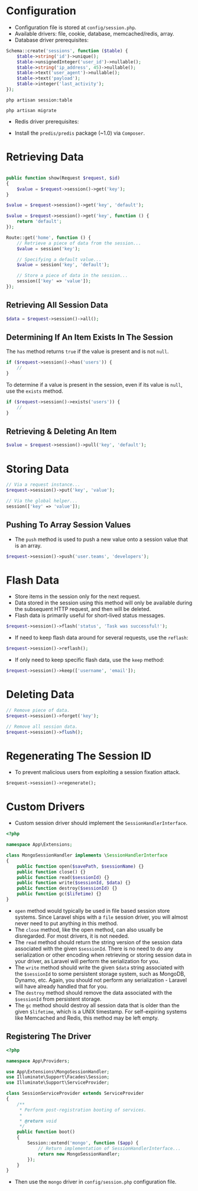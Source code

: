 # Configuration

* Configuration file is stored at `config/session.php`.
* Available drivers: file, cookie, database, memcached/redis, array.
* Database driver prerequisites:

```php
Schema::create('sessions', function ($table) {
    $table->string('id')->unique();
    $table->unsignedInteger('user_id')->nullable();
    $table->string('ip_address', 45)->nullable();
    $table->text('user_agent')->nullable();
    $table->text('payload');
    $table->integer('last_activity');
});
```

```
php artisan session:table

php artisan migrate
```

* Redis driver prerequisites:

* Install the `predis/predis` package (~1.0) via `Composer`.
    
# Retrieving Data

```php

public function show(Request $request, $id)
{
    $value = $request->session()->get('key');
}
```

```php
$value = $request->session()->get('key', 'default');

$value = $request->session()->get('key', function () {
    return 'default';
});
```

```php
Route::get('home', function () {
    // Retrieve a piece of data from the session...
    $value = session('key');

    // Specifying a default value...
    $value = session('key', 'default');

    // Store a piece of data in the session...
    session(['key' => 'value']);
});
```

## Retrieving All Session Data

```php
$data = $request->session()->all();
```

## Determining If An Item Exists In The Session

The `has` method returns `true` if the value is present and is not `null`.

```php
if ($request->session()->has('users')) {
    //
}
```

To determine if a value is present in the session, even if its value is `null`, use the  `exists` method. 

```php
if ($request->session()->exists('users')) {
    //
}
```

## Retrieving & Deleting An Item

```php
$value = $request->session()->pull('key', 'default');
```

# Storing Data

```php
// Via a request instance...
$request->session()->put('key', 'value');

// Via the global helper...
session(['key' => 'value']);
```

## Pushing To Array Session Values

* The `push` method is used to push a new value onto a session value that is an array.

```php
$request->session()->push('user.teams', 'developers');
```

# Flash Data

* Store items in the session only for the next request.
* Data stored in the session using this method will only be available during the subsequent HTTP request, and then will be deleted.
* Flash data is primarily useful for short-lived status messages.

```php
$request->session()->flash('status', 'Task was successful!');
```

* If need to keep flash data around for several requests, use the `reflash`:

```php
$request->session()->reflash();
```

* If only need to keep specific flash data, use the `keep` method:

```php
$request->session()->keep(['username', 'email']);
```

# Deleting Data

```php
// Remove piece of data.
$request->session()->forget('key');

// Remove all session data.
$request->session()->flush();
```

# Regenerating The Session ID

* To prevent malicious users from exploiting a session fixation attack.

`$request->session()->regenerate();`

# Custom Drivers

* Custom session driver should implement the `SessionHandlerInterface`.
```php
<?php

namespace App\Extensions;

class MongoSessionHandler implements \SessionHandlerInterface
{
    public function open($savePath, $sessionName) {}
    public function close() {}
    public function read($sessionId) {}
    public function write($sessionId, $data) {}
    public function destroy($sessionId) {}
    public function gc($lifetime) {}
}
```

* `open` method would typically be used in file based session store systems. Since Laravel ships with a `file` session driver, you will almost never need to put anything in this method.
* The `close` method, like the open method, can also usually be disregarded. For most drivers, it is not needed.
* The `read` method should return the string version of the session data associated with the given `$sessionId`. There is no need to do any serialization or other encoding when retrieving or storing session data in your driver, as Laravel will perform the serialization for you.
* The `write` method should write the given `$data` string associated with the `$sessionId` to some persistent storage system, such as MongoDB, Dynamo, etc. Again, you should not perform any serialization - Laravel will have already handled that for you.
* The `destroy` method should remove the data associated with the `$sessionId` from persistent storage.
* The `gc` method should destroy all session data that is older than the given `$lifetime`, which is a UNIX timestamp. For self-expiring systems like Memcached and Redis, this method may be left empty.

## Registering The Driver

```php
<?php

namespace App\Providers;

use App\Extensions\MongoSessionHandler;
use Illuminate\Support\Facades\Session;
use Illuminate\Support\ServiceProvider;

class SessionServiceProvider extends ServiceProvider
{
    /**
     * Perform post-registration booting of services.
     *
     * @return void
     */
    public function boot()
    {
        Session::extend('mongo', function ($app) {
            // Return implementation of SessionHandlerInterface...
            return new MongoSessionHandler;
        });
    }
}
```

* Then use the `mongo` driver in `config/session.php` configuration file.
